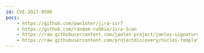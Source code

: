 ```yaml
---
id: CVE-2017-9506
pocs:
    - https://github.com/pwn1sher/jira-ssrf
    - https://github.com/random-robbie/Jira-Scan
    - https://raw.githubusercontent.com/jaeles-project/jaeles-signatures/master/cves/jira-ssrf-cve-2017-9506.yaml
    - https://raw.githubusercontent.com/projectdiscovery/nuclei-templates/master/cves/CVE-2017-9506.yaml
---
```

